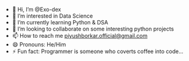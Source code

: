 - 👋 Hi, I’m @Exo-dex
- 👀 I’m interested in Data Science
- 🌱 I’m currently learning Python & DSA
- 💞️ I’m looking to collaborate on some interesting python projects
- 📫 How to reach me piyushborkar.official@gmail.com
- 😄 Pronouns: He/Him
- ⚡ Fun fact: Programmer is someone who coverts coffee into code...

<!---
Exo-dex/Exo-dex is a ✨ special ✨ repository because its `README.md` (this file) appears on your GitHub profile.
You can click the Preview link to take a look at your changes.
--->
